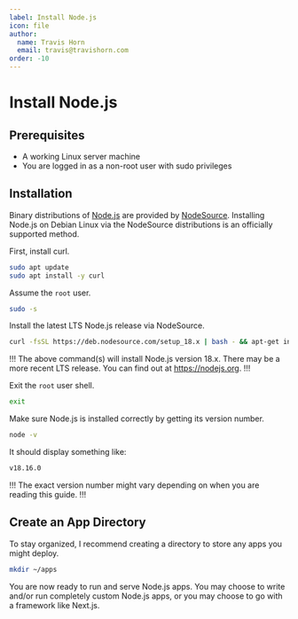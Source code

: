 ```yaml
---
label: Install Node.js
icon: file
author:
  name: Travis Horn
  email: travis@travishorn.com
order: -10
---
```


# Install Node.js

## Prerequisites

- A working Linux server machine
- You are logged in as a non-root user with sudo privileges

## Installation

Binary distributions of [Node.js](https://nodejs.org/en) are provided by
[NodeSource](https://nodesource.com/). Installing Node.js on Debian Linux via
the NodeSource distributions is an officially supported method.

First, install curl.

```sh
sudo apt update
sudo apt install -y curl
```

Assume the `root` user.

```sh
sudo -s
```

Install the latest LTS Node.js release via NodeSource.

```sh
curl -fsSL https://deb.nodesource.com/setup_18.x | bash - && apt-get install -y nodejs
```

!!!
The above command(s) will install Node.js version 18.x. There may be a more
recent LTS release. You can find out at https://nodejs.org.
!!!

Exit the `root` user shell.

```sh
exit
```

Make sure Node.js is installed correctly by getting its version number.

```sh
node -v
```

It should display something like:

```sh
v18.16.0
```

!!!
The exact version number might vary depending on when you are reading this
guide.
!!!

## Create an App Directory

To stay organized, I recommend creating a directory to store any apps you might
deploy.

```sh
mkdir ~/apps
```

You are now ready to run and serve Node.js apps. You may choose to write and/or
run completely custom Node.js apps, or you may choose to go with a framework like Next.js.
